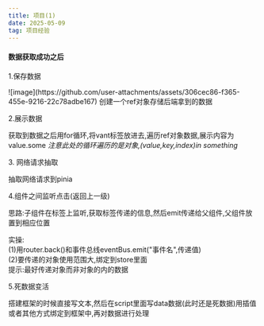 ```yaml
---
title: 项目(1)
date: 2025-05-09
tag: 项目经验
---
```

#### 数据获取成功之后
1.保存数据<br>
<p>
![image](https://github.com/user-attachments/assets/306cec86-f365-455e-9216-22c78adbe167)
 创建一个ref对象存储后端拿到的数据
</p>
2.展示数据<br>
<p>
获取到数据之后用for循环,将vant标签放进去,遍历ref对象数据,展示内容为value.some
<i>注意此处的循环遍历的是对象,(value,key,index)in something</i><br>
</p>
3. 网络请求抽取<br>
<p>
 抽取网络请求到pinia
</p>
4.组件之间监听点击(返回上一级) <br>
<p>
 思路:子组件在标签上监听,获取标签传递的信息,然后emit传递给父组件,父组件放置到相应位置<br>
 
 实操:<br>
 (1)用router.back()和事件总线eventBus.emit("事件名",传递值)<br>
 (2)要传递的对象使用范围大,绑定到store里面<br>
 提示:最好传递对象而非对象的内的数据
</p>
5.死数据变活<br>
<p>
 搭建框架的时候直接写文本,然后在script里面写data数据(此时还是死数据)用插值或者其他方式绑定到框架中,再对数据进行处理
</p>
 
